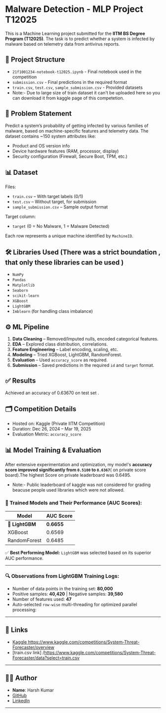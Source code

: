 
# Malware Detection - MLP Project T12025

This is a Machine Learning project submitted for the **IITM BS Degree Program (T12025)**. The task is to predict whether a system is infected by malware based on telemetry data from antivirus reports.

## 📁 Project Structure

- `21f1001234-notebook-t12025.ipynb` - Final notebook used in the competition
- `submission.csv` - Final predictions in the required format
- `train.csv`, `test.csv`, `sample_submission.csv` - Provided datasets
- Note:- Due to large size of train dataset it can't be uploaded here so you can download it from kaggle page of this competetion.

## 🧠 Problem Statement

Predict a system’s probability of getting infected by various families of malware, based on machine-specific features and telemetry data. The dataset contains ~150 system attributes like:

- Product and OS version info
- Device hardware features (RAM, processor, display)
- Security configuration (Firewall, Secure Boot, TPM, etc.)

## 📊 Dataset

Files:
- `train.csv` – With target labels (0/1)
- `test.csv` – Without target, for submission
- `sample_submission.csv` – Sample output format

Target column:
- `target` (0 = No Malware, 1 = Malware Detected)

Each row represents a unique machine identified by `MachineID`.

## 🛠️ Libraries Used (There was a strict boundation , that only these libraries can be  used )

- `NumPy`
- `Pandas`
- `Matplotlib`
- `Seaborn`
- `scikit-learn`
- `XGBoost`
- `LightGBM`
- `Imblearn` (for handling class imbalance)

## ⚙️ ML Pipeline

1. **Data Cleaning** – Removed/Imputed nulls, encoded categorical features.
2. **EDA** – Explored class distribution, correlations.
3. **Feature Engineering** – Label encoding, scaling, etc.
4. **Modeling** – Tried XGBoost, LightGBM, RandomForest.
5. **Evaluation** – Used `accuracy_score` as required.
6. **Submission** – Saved predictions in the required `id` and `target` format.

## ✅ Results

Achieved an accuracy of 0.63670 on test set .

## 🗂️ Competition Details

- Hosted on: Kaggle (Private IITM Competition)
- Duration: Dec 26, 2024 – Mar 19, 2025
- Evaluation Metric: `accuracy_score`

## 📊 Model Training & Evaluation

After extensive experimentation and optimization, my model's **accuracy score improved significantly from `0.5100` to `0.6367`**( on private score board).The highest Score on private leaderboard was 0.6495. 
- Note:-  Public leaderboard of kaggle was not considered for grading beacuse people used libraries which were not allowed.

### 🧠 Trained Models and Their Performance (AUC Scores):

| Model         | AUC Score |
|---------------|-----------|
| 🥇 **LightGBM**     | **0.6655** |
| XGBoost       | 0.6569    |
| RandomForest  | 0.6485    |

✅ **Best Performing Model:** `LightGBM` was selected based on its superior AUC performance.

---

### 🔍 Observations from LightGBM Training Logs:

- Number of data points in the training set: **80,000**
- Positive samples: **40,420** | Negative samples: **39,580**
- Number of features used: **47**
- Auto-selected `row-wise` multi-threading for optimized parallel processing:


---

## 🔗 Links

- [Kaggle ](#)https://www.kaggle.com/competitions/System-Threat-Forecaster/overview
- [train.csv link] /https://www.kaggle.com/competitions/System-Threat-Forecaster/data?select=train.csv

---

## 👨‍💻 Author

- **Name**: Harsh Kumar   
- [GitHub](https://github.com/22f3001316)  
- [LinkedIn](https://www.linkedin.com/in/harsh-kumar-b20633233)

---


